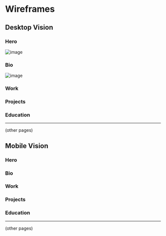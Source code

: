 # Wireframes

## Desktop Vision

### Hero
![image](https://github.com/BenTaylor25/WebPortfolio2024/assets/97246704/334a1bb6-3eca-461b-9117-901b6659d220)

### Bio
![image](https://github.com/BenTaylor25/WebPortfolio2024/assets/97246704/9bfcfaf6-e0d5-4aad-8872-007ddcfea654)


### Work

### Projects

### Education

---

(other pages)


## Mobile Vision

### Hero

### Bio

### Work

### Projects

### Education

---

(other pages)
